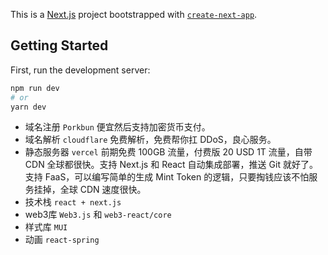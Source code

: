 This is a [Next.js](https://nextjs.org/) project bootstrapped with [`create-next-app`](https://github.com/vercel/next.js/tree/canary/packages/create-next-app).

## Getting Started

First, run the development server:

```bash
npm run dev
# or
yarn dev
```

* 域名注册 `Porkbun` 便宜然后支持加密货币支付。
* 域名解析 `cloudflare` 免费解析，免费帮你扛 DDoS，良心服务。
* 静态服务器 `vercel` 前期免费 100GB 流量，付费版 20 USD 1T 流量，自带 CDN 全球都很快。支持 Next.js 和 React 自动集成部署，推送 Git 就好了。支持 FaaS，可以编写简单的生成 Mint Token 的逻辑，只要掏钱应该不怕服务挂掉，全球 CDN 速度很快。
* 技术栈 `react + next.js`
* web3库  `Web3.js` 和 `web3-react/core`
* 样式库 `MUI`
* 动画 `react-spring`